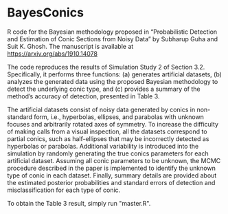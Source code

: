# BayesConics
R code for the Bayesian methodology proposed in “Probabilistic Detection and Estimation of Conic Sections from Noisy Data” by Subharup Guha and Suit K. Ghosh. The manuscript is available at https://arxiv.org/abs/1910.14078

The code reproduces the results of Simulation Study 2 of Section 3.2. Specifically, it performs three functions: (a) generates artificial datasets, (b) analyzes the generated data using the proposed Bayesian methodology to detect the underlying conic type, and (c) provides a summary of the method’s accuracy of detection, presented in Table 3.

The artificial datasets consist of noisy data generated by conics in non-standard form, i.e., hyperbolas, ellipses, and parabolas with unknown focuses and arbitrarily rotated axes of symmetry. To increase the difficulty of making calls from a visual inspection, all the datasets correspond to partial conics, such as half-ellipses that may be incorrectly detected as hyperbolas or parabolas. Additional variability is introduced into the simulation by randomly generating the true conics parameters for each artificial dataset. Assuming all conic parameters to be unknown, the MCMC procedure described in the paper is implemented to identify the unknown type of conic in each dataset. Finally, summary details are provided about the estimated posterior probabilities and standard errors of detection and misclassification for each type of conic.

To obtain the Table 3 result, simply run "master.R". 
